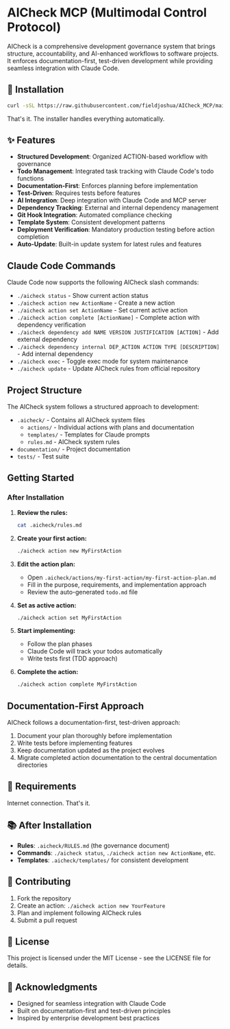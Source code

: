 # AICheck MCP (Multimodal Control Protocol)

AICheck is a comprehensive development governance system that brings structure, accountability, and AI-enhanced workflows to software projects. It enforces documentation-first, test-driven development while providing seamless integration with Claude Code.

## 🚀 Installation

```bash
curl -sSL https://raw.githubusercontent.com/fieldjoshua/AICheck_MCP/main/ultimate_aicheck_installer.sh | bash
```

That's it. The installer handles everything automatically.

## ✨ Features

- **Structured Development**: Organized ACTION-based workflow with governance
- **Todo Management**: Integrated task tracking with Claude Code's todo functions
- **Documentation-First**: Enforces planning before implementation
- **Test-Driven**: Requires tests before features
- **AI Integration**: Deep integration with Claude Code and MCP server
- **Dependency Tracking**: External and internal dependency management
- **Git Hook Integration**: Automated compliance checking
- **Template System**: Consistent development patterns
- **Deployment Verification**: Mandatory production testing before action completion
- **Auto-Update**: Built-in update system for latest rules and features

## Claude Code Commands

Claude Code now supports the following AICheck slash commands:

- `./aicheck status` - Show current action status
- `./aicheck action new ActionName` - Create a new action
- `./aicheck action set ActionName` - Set current active action
- `./aicheck action complete [ActionName]` - Complete action with dependency verification
- `./aicheck dependency add NAME VERSION JUSTIFICATION [ACTION]` - Add external dependency
- `./aicheck dependency internal DEP_ACTION ACTION TYPE [DESCRIPTION]` - Add internal dependency
- `./aicheck exec` - Toggle exec mode for system maintenance
- `./aicheck update` - Update AICheck rules from official repository

## Project Structure

The AICheck system follows a structured approach to development:

- `.aicheck/` - Contains all AICheck system files
  - `actions/` - Individual actions with plans and documentation
  - `templates/` - Templates for Claude prompts
  - `rules.md` - AICheck system rules
- `documentation/` - Project documentation
- `tests/` - Test suite

## Getting Started

### After Installation

1. **Review the rules:**
   ```bash
   cat .aicheck/rules.md
   ```

2. **Create your first action:**
   ```bash
   ./aicheck action new MyFirstAction
   ```

3. **Edit the action plan:**
   - Open `.aicheck/actions/my-first-action/my-first-action-plan.md`
   - Fill in the purpose, requirements, and implementation approach
   - Review the auto-generated `todo.md` file

4. **Set as active action:**
   ```bash
   ./aicheck action set MyFirstAction
   ```

5. **Start implementing:**
   - Follow the plan phases
   - Claude Code will track your todos automatically
   - Write tests first (TDD approach)

6. **Complete the action:**
   ```bash
   ./aicheck action complete MyFirstAction
   ```

## Documentation-First Approach

AICheck follows a documentation-first, test-driven approach:

1. Document your plan thoroughly before implementation
2. Write tests before implementing features
3. Keep documentation updated as the project evolves
4. Migrate completed action documentation to the central documentation directories

## 🔧 Requirements

Internet connection. That's it.

## 📚 After Installation

- **Rules**: `.aicheck/RULES.md` (the governance document)
- **Commands**: `./aicheck status`, `./aicheck action new ActionName`, etc.
- **Templates**: `.aicheck/templates/` for consistent development

## 🤝 Contributing

1. Fork the repository
2. Create an action: `./aicheck action new YourFeature`
3. Plan and implement following AICheck rules
4. Submit a pull request

## 📄 License

This project is licensed under the MIT License - see the LICENSE file for details.

## 🙏 Acknowledgments

- Designed for seamless integration with Claude Code
- Built on documentation-first and test-driven principles
- Inspired by enterprise development best practices
